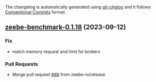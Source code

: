 The changelog is automatically generated using [git-chglog](https://github.com/git-chglog/git-chglog)
and it follows [Conventional Commits](https://www.conventionalcommits.org/en/v1.0.0/) format.


<a name="zeebe-benchmark-0.1.18"></a>
## [zeebe-benchmark-0.1.18](https://github.com/camunda/camunda-platform-helm/compare/zeebe-benchmark-0.1.17...zeebe-benchmark-0.1.18) (2023-09-12)

### Fix

* match memory request and limit for brokers

### Pull Requests

* Merge pull request [#88](https://github.com/camunda/camunda-platform-helm/issues/88) from zeebe-io/release

